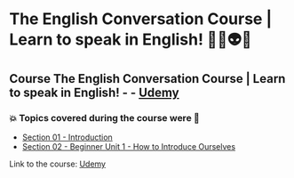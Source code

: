 # The English Conversation Course | Learn to speak in English! 👨‍💻👽🤯
## Course The English Conversation Course | Learn to speak in English! - - [Udemy](https://www.udemy.com/course/the-english-conversation-course/)
### 💥 Topics covered during the course were 🚀
- [Section 01 - Introduction]()
- [Section 02 - Beginner Unit 1 - How to Introduce Ourselves](https://github.com/romulovieira777/The_English_Conversation_Course_Learn_to_Speak_in_English/tree/master/Section_02_Beginner_Unit_1_How_to_Introduce_Ourselves)



Link to the course: [Udemy](https://www.udemy.com/course/the-english-conversation-course/)
